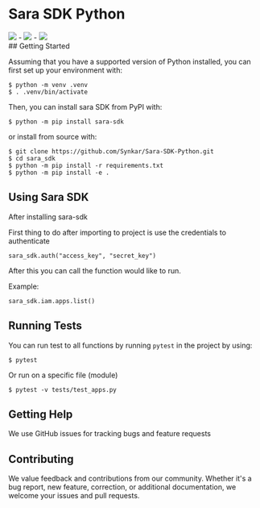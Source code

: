 # Sara SDK Python
<div>
    <img src="https://img.shields.io/badge/version-1.0.0-blue" /> - <img src="https://img.shields.io/badge/python-3.7-green" /> - <img src="https://img.shields.io/badge/license-MIT-brightgreen" />
</div>
## Getting Started

Assuming that you have a supported version of Python installed, you can first
set up your environment with:

    $ python -m venv .venv
    $ . .venv/bin/activate

Then, you can install sara SDK from PyPI with:

    $ python -m pip install sara-sdk

or install from source with:

    $ git clone https://github.com/Synkar/Sara-SDK-Python.git
    $ cd sara_sdk
    $ python -m pip install -r requirements.txt
    $ python -m pip install -e .

## Using Sara SDK

After installing sara-sdk

First thing to do after importing to project is use the credentials to authenticate

    sara_sdk.auth("access_key", "secret_key")

After this you can call the function would like to run.

Example:

    sara_sdk.iam.apps.list()

## Running Tests

You can run test to all functions by running `pytest` in the project by using:

    $ pytest

Or run on a specific file (module)

    $ pytest -v tests/test_apps.py

## Getting Help

We use GitHub issues for tracking bugs and feature requests

## Contributing

We value feedback and contributions from our community. Whether it's a bug report, new feature, correction, or additional documentation, we welcome your issues and pull requests.
